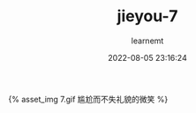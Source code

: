 ﻿---
title: jieyou-7
author:
  - learnemt
tags:
  - jieyou
categories:
  - 自制力
date: 2022-08-05 23:16:24
sitemap: true
---




{% asset_img 7.gif 尴尬而不失礼貌的微笑 %}

